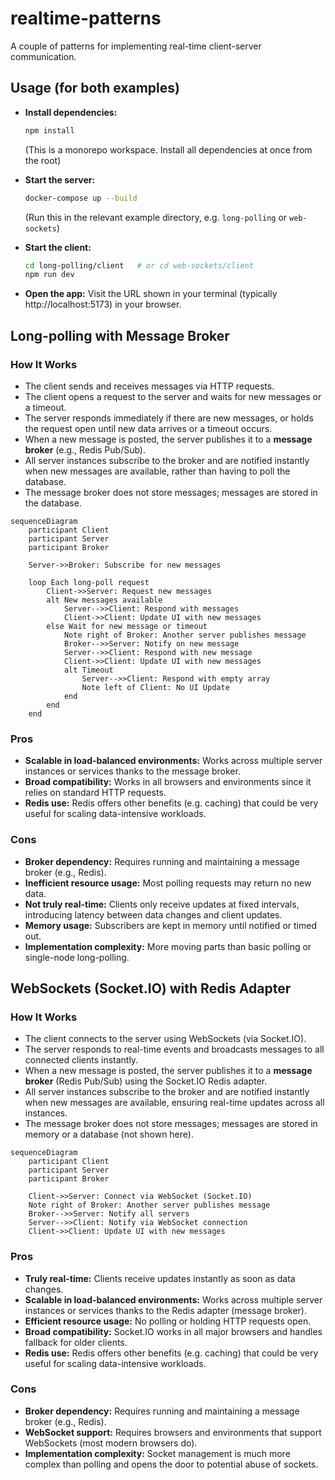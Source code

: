# realtime-patterns

A couple of patterns for implementing real-time client-server communication.

## Usage (for both examples)

- **Install dependencies:**

  ```sh
  npm install
  ```

  (This is a monorepo workspace. Install all dependencies at once from the root)

- **Start the server:**

  ```sh
  docker-compose up --build
  ```

  (Run this in the relevant example directory, e.g. `long-polling` or `web-sockets`)

- **Start the client:**

  ```sh
  cd long-polling/client   # or cd web-sockets/client
  npm run dev
  ```

- **Open the app:**
  Visit the URL shown in your terminal (typically http://localhost:5173) in your browser.

## Long-polling with Message Broker

### How It Works

- The client sends and receives messages via HTTP requests.
- The client opens a request to the server and waits for new messages or a timeout.
- The server responds immediately if there are new messages, or holds the request open until new data arrives or a timeout occurs.
- When a new message is posted, the server publishes it to a **message broker** (e.g., Redis Pub/Sub).
- All server instances subscribe to the broker and are notified instantly when new messages are available, rather than having to poll the database.
- The message broker does not store messages; messages are stored in the database.

```mermaid
sequenceDiagram
    participant Client
    participant Server
    participant Broker

    Server->>Broker: Subscribe for new messages

    loop Each long-poll request
        Client->>Server: Request new messages
        alt New messages available
            Server-->>Client: Respond with messages
            Client->>Client: Update UI with new messages
        else Wait for new message or timeout
            Note right of Broker: Another server publishes message
            Broker-->>Server: Notify on new message
            Server-->>Client: Respond with new message
            Client->>Client: Update UI with new messages
            alt Timeout
                Server-->>Client: Respond with empty array
                Note left of Client: No UI Update
            end
        end
    end
```

### Pros

- **Scalable in load-balanced environments:** Works across multiple server instances or services thanks to the message broker.
- **Broad compatibility:** Works in all browsers and environments since it relies on standard HTTP requests.
- **Redis use:** Redis offers other benefits (e.g. caching) that could be very useful for scaling data-intensive workloads.

### Cons

- **Broker dependency:** Requires running and maintaining a message broker (e.g., Redis).
- **Inefficient resource usage:** Most polling requests may return no new data.
- **Not truly real-time:** Clients only receive updates at fixed intervals, introducing latency between data changes and client updates.
- **Memory usage:** Subscribers are kept in memory until notified or timed out.
- **Implementation complexity:** More moving parts than basic polling or single-node long-polling.

## WebSockets (Socket.IO) with Redis Adapter

### How It Works

- The client connects to the server using WebSockets (via Socket.IO).
- The server responds to real-time events and broadcasts messages to all connected clients instantly.
- When a new message is posted, the server publishes it to a **message broker** (Redis Pub/Sub) using the Socket.IO Redis adapter.
- All server instances subscribe to the broker and are notified instantly when new messages are available, ensuring real-time updates across all instances.
- The message broker does not store messages; messages are stored in memory or a database (not shown here).

```mermaid
sequenceDiagram
    participant Client
    participant Server
    participant Broker

    Client->>Server: Connect via WebSocket (Socket.IO)
    Note right of Broker: Another server publishes message
    Broker-->>Server: Notify all servers
    Server-->>Client: Notify via WebSocket connection
    Client->>Client: Update UI with new messages
```

### Pros

- **Truly real-time:** Clients receive updates instantly as soon as data changes.
- **Scalable in load-balanced environments:** Works across multiple server instances or services thanks to the Redis adapter (message broker).
- **Efficient resource usage:** No polling or holding HTTP requests open.
- **Broad compatibility:** Socket.IO works in all major browsers and handles fallback for older clients.
- **Redis use:** Redis offers other benefits (e.g. caching) that could be very useful for scaling data-intensive workloads.

### Cons

- **Broker dependency:** Requires running and maintaining a message broker (e.g., Redis).
- **WebSocket support:** Requires browsers and environments that support WebSockets (most modern browsers do).
- **Implementation complexity:** Socket management is much more complex than polling and opens the door to potential abuse of sockets.
